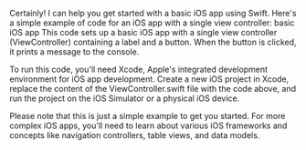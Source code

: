 Certainly! I can help you get started with a basic iOS app using Swift. Here's a simple example of code for an iOS app with a single view controller: basic iOS app
This code sets up a basic iOS app with a single view controller (ViewController) containing a label and a button. When the button is clicked, it prints a message to the console.

To run this code, you'll need Xcode, Apple's integrated development environment for iOS app development. Create a new iOS project in Xcode, replace the content of the ViewController.swift file with the code above, and run the project on the iOS Simulator or a physical iOS device.

Please note that this is just a simple example to get you started. For more complex iOS apps, you'll need to learn about various iOS frameworks and concepts like navigation controllers, table views, and data models.
